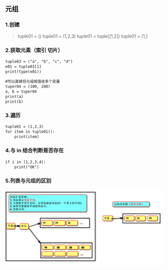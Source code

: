 ## 元组
### 1.创建
>tuple01 = ()
tuple01 = (1,2,3)
tuple01 = tuple([1,2])
tuple01 = (1,)

### 2.获取元素（索引  切片）
```
tuple03 = ("a", "b", "c", "d")
e01 = tuple03[1]
print(type(e01))
```

```
#可以直接将元组赋值给多个变量
tuper04 = (100, 200)
a, b = tuper04
print(a)
print(b)
```

### 3.遍历
```
tuple01 = (1,2,3)
for item in tuple01():
    print(item)
```

### 4.与 in 结合判断是否存在
```
if i in (1,2,3,4):
    print("OK")
```
### 5.列表与元组的区别
![](../day06/列表与元组.jpg "列表与元组")